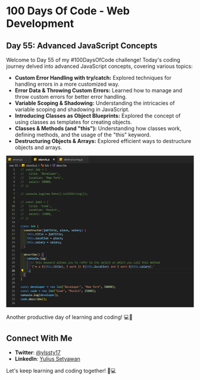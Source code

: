 # 100 Days Of Code - Web Development

## Day 55: Advanced JavaScript Concepts

Welcome to Day 55 of my #100DaysOfCode challenge! Today's coding journey delved into advanced JavaScript concepts, covering various topics:

- **Custom Error Handling with try/catch:** Explored techniques for handling errors in a more customized way.
- **Error Data & Throwing Custom Errors:** Learned how to manage and throw custom errors for better error handling.
- **Variable Scoping & Shadowing:** Understanding the intricacies of variable scoping and shadowing in JavaScript.
- **Introducing Classes as Object Blueprints:** Explored the concept of using classes as templates for creating objects.
- **Classes & Methods (and "this"):** Understanding how classes work, defining methods, and the usage of the "this" keyword.
- **Destructuring Objects & Arrays:** Explored efficient ways to destructure objects and arrays.

![Day 55 Preview](preview.png)

Another productive day of learning and coding! 💻🚀

## Connect With Me

- **Twitter**: [@ylssty17](https://twitter.com/ylssty17)
- **LinkedIn**: [Yulius Setyawan](https://linkedin.com/in/yulius17)

Let's keep learning and coding together! 🌟💻
